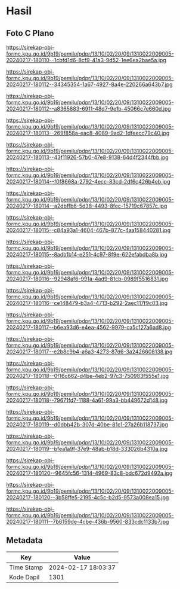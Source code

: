 # Hasil

## Foto C Plano

https://sirekap-obj-formc.kpu.go.id/9b19/pemilu/pdpr/13/10/02/20/09/1310022009005-20240217-180110--1cbfd1d6-8cf9-41a3-9d52-1ee6ea2bae5a.jpg

https://sirekap-obj-formc.kpu.go.id/9b19/pemilu/pdpr/13/10/02/20/09/1310022009005-20240217-180112--34345354-1a67-4927-8a4e-220266a643b7.jpg

https://sirekap-obj-formc.kpu.go.id/9b19/pemilu/pdpr/13/10/02/20/09/1310022009005-20240217-180112--a8365883-6911-48d7-9e1b-45066c7e660d.jpg

https://sirekap-obj-formc.kpu.go.id/9b19/pemilu/pdpr/13/10/02/20/09/1310022009005-20240217-180113--269f858a-eac8-4089-9ad2-1dfeecc79c40.jpg

https://sirekap-obj-formc.kpu.go.id/9b19/pemilu/pdpr/13/10/02/20/09/1310022009005-20240217-180113--43f11926-57b0-47e8-9138-64d4f2344fbb.jpg

https://sirekap-obj-formc.kpu.go.id/9b19/pemilu/pdpr/13/10/02/20/09/1310022009005-20240217-180114--f0f8668a-2792-4ecc-83cd-2df6c426b4eb.jpg

https://sirekap-obj-formc.kpu.go.id/9b19/pemilu/pdpr/13/10/02/20/09/1310022009005-20240217-180114--a2dbffb6-5d38-4493-8fec-15719c67857c.jpg

https://sirekap-obj-formc.kpu.go.id/9b19/pemilu/pdpr/13/10/02/20/09/1310022009005-20240217-180115--c84a93a1-4604-467b-877c-4aa158440281.jpg

https://sirekap-obj-formc.kpu.go.id/9b19/pemilu/pdpr/13/10/02/20/09/1310022009005-20240217-180115--8adb1b14-e251-4c97-8f9e-622efabdba8b.jpg

https://sirekap-obj-formc.kpu.go.id/9b19/pemilu/pdpr/13/10/02/20/09/1310022009005-20240217-180116--92948af6-991a-4ad9-81cb-0989f5516831.jpg

https://sirekap-obj-formc.kpu.go.id/9b19/pemilu/pdpr/13/10/02/20/09/1310022009005-20240217-180116--ce148479-b3a4-4713-b292-2aec117f9c03.jpg

https://sirekap-obj-formc.kpu.go.id/9b19/pemilu/pdpr/13/10/02/20/09/1310022009005-20240217-180117--b6ea93d6-e4ea-4562-9979-ca5c127a6ad8.jpg

https://sirekap-obj-formc.kpu.go.id/9b19/pemilu/pdpr/13/10/02/20/09/1310022009005-20240217-180117--e2b8c9b4-a6a3-4273-87d6-3a2426608138.jpg

https://sirekap-obj-formc.kpu.go.id/9b19/pemilu/pdpr/13/10/02/20/09/1310022009005-20240217-180118--0f16c662-d4be-4eb2-97c3-750983f555e1.jpg

https://sirekap-obj-formc.kpu.go.id/9b19/pemilu/pdpr/13/10/02/20/09/1310022009005-20240217-180118--79671fd7-1188-4a61-99a3-bb449672d148.jpg

https://sirekap-obj-formc.kpu.go.id/9b19/pemilu/pdpr/13/10/02/20/09/1310022009005-20240217-180119--d0dbb42b-307d-40be-81c1-27a26b118737.jpg

https://sirekap-obj-formc.kpu.go.id/9b19/pemilu/pdpr/13/10/02/20/09/1310022009005-20240217-180119--bfea1a9f-37e9-48ab-b18d-333026b4310a.jpg

https://sirekap-obj-formc.kpu.go.id/9b19/pemilu/pdpr/13/10/02/20/09/1310022009005-20240217-180120--9645fc56-1314-4969-83c8-bdc672d9492a.jpg

https://sirekap-obj-formc.kpu.go.id/9b19/pemilu/pdpr/13/10/02/20/09/1310022009005-20240217-180120--3b58ffe5-2195-4c5c-b2d5-9573a008ea15.jpg

https://sirekap-obj-formc.kpu.go.id/9b19/pemilu/pdpr/13/10/02/20/09/1310022009005-20240217-180111--7b6159de-4cbe-436b-9560-833cdc1133b7.jpg


## Metadata

| Key        | Value               |
| ---------- | ------------------- |
| Time Stamp | 2024-02-17 18:03:37 |
| Kode Dapil | 1301                |



